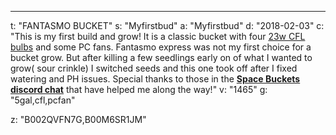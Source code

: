 ---
t: "FANTASMO BUCKET"
s: "Myfirstbud"
a: "Myfirstbud"
d: "2018-02-03"
c: "This is my first build and grow! It is a classic bucket with four <a href='https://www.amazon.com/Philips-433557-100-watt-Equivalent-Bright/dp/B00M6SR1JM/ref=as_li_ss_tl?ie=UTF8&linkCode=ll1&tag=spacbuck-20&linkId=a8876413bad9ca8cc5fa102109d615dd'>23w CFL bulbs</a> and some PC fans. Fantasmo express was not my first choice for a bucket grow. But after killing a few seedlings early on of what I wanted to grow( sour crinkle) I switched seeds and this one took off after I fixed watering and PH issues. Special thanks to those in the <strong><a href='https://discord.gg/TZC2tAv'>Space Buckets discord chat</a></strong> that have helped me along the way!"
v: "1465"
g: "5gal,cfl,pcfan"

z: "B002QVFN7G,B00M6SR1JM"
